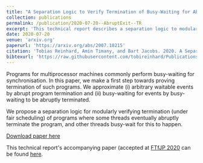 ```yaml
---
title: "A Separation Logic to Verify Termination of Busy-Waiting for Abrupt Program Exit: Technical Report"
collection: publications
permalink: /publication/2020-07-20--AbruptExit--TR
excerpt: 'This technical report describes a separation logic to modularly verify termination of programs where threads busy wait for abrupt termination. This is a first step towards verifying termination of programs involving busy waiting for arbitrary events.'
date: 2020-07-20
venue: 'arxiv.org'
paperurl: 'https://arxiv.org/abs/2007.10215'
citation: 'Tobias Reinhard, Amin Timany, and Bart Jacobs. 2020. A Separation Logic to Verify Termination of Busy-Waiting for Abrupt Program Exit: Technical Report.'
bibtexurl: 'https://raw.githubusercontent.com/tobireinhard/Publications/master/papers/abruptExit.bib'
---
```


Programs for multiprocessor machines commonly perform busy-waiting for synchronisation. In this paper, we make a first step towards proving termination of such programs. We approximate (i) arbitrary waitable events by abrupt program termination and (ii) busy-waiting for events by busy-waiting to be abruptly terminated.

We propose a separation logic for modularly verifying termination (under fair scheduling) of programs where some threads  eventually  abruptly  terminate  the  program, and other threads busy-wait for this to happen.

[Download paper here](https://arxiv.org/abs/2007.10215)

This technical report's accompanying paper (accepted at [FTfJP 2020](https://2020.ecoop.org/track/FTfJP-2020-papers#Program) can be found [here](https://people.cs.kuleuven.be/~tobias.reinhard/AbruptExit.pdf).
